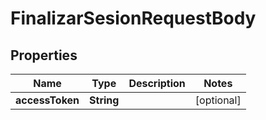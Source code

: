 

# FinalizarSesionRequestBody


## Properties

Name | Type | Description | Notes
------------ | ------------- | ------------- | -------------
**accessToken** | **String** |  |  [optional]




